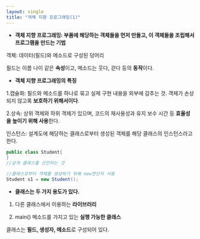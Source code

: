 ```yaml
---
layout: single
title: "객체 지향 프로그래밍(1)"
---
```


- **객체 지향 프로그래밍: 부품에 해당하는 객체들을 먼저 만들고, 이 객체들을 조립해서 프로그램을 만드는 기법**

객체: 데이터(필드)와 메소드로 구성된 덩어리

필드는 이름 나이 같은 **속성**이고, 메소드는 웃다, 걷다 등의 **동작**이다.

- **객체 지향 프로그래밍의 특징**

1.캡슐화: 필드와 메소드를 하나로 묶고 실제 구현 내용을 외부에 감추는 것. 객체가 손상되지 않고록 **보호하기 위해서이다**. 

2.상속: 상위 객체와 하위 객체가 있으며, 코드의 재사용성과 유지 보수 시간 등 **효율성을 높이기 위해 사용**한다.

인스턴스: 설계도에 해당하는 클래스로부터 생성된 객체를 해당 클래스의 인스턴스라고 한다.

```java
public class Student{
}
//공개 클래스를 선언하는 것

//클래스로부터 객체를 생성하기 위해 new연산자 사용
Student s1 = new Student();
```

- **클래스는 두 가지 용도가 있다.** 

1. 다른 클래스에서 이용하는 **라이브러리**

2. main() 메소드를 가지고 있는 **실행 가능한 클래스**

클래스는 **필드, 생성자, 메소드**로 구성되어 있다.
